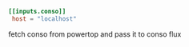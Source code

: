  ```toml
[[inputs.conso]]
  host = "localhost"
```

fetch conso from powertop and pass it to conso flux 
